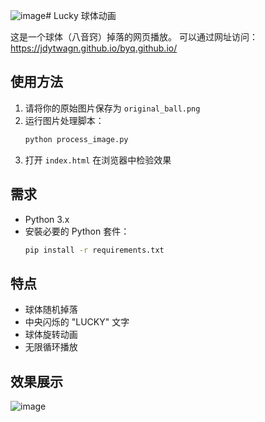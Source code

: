 ![image](https://github.com/user-attachments/assets/da81a282-2765-45e5-9680-563988a23ce1)# Lucky 球体动画

这是一个球体（八音窍）掉落的网页播放。
可以通过网址访问： https://jdytwagn.github.io/byq.github.io/

## 使用方法

1. 请将你的原始图片保存为 `original_ball.png`
2. 运行图片处理脚本：
   ```bash
   python process_image.py
   ```
3. 打开 `index.html` 在浏览器中检验效果

## 需求

- Python 3.x
- 安裝必要的 Python 套件：
  ```bash
  pip install -r requirements.txt
  ```

## 特点

- 球体随机掉落
- 中央闪烁的 "LUCKY" 文字
- 球体旋转动画
- 无限循环播放

## 效果展示
![image](https://github.com/user-attachments/assets/3538f23b-926e-42f5-9d83-66014251542f)


